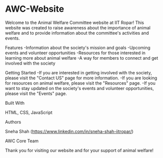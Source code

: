 ﻿# AWC-Website
 
Welcome to the Animal Welfare Committee website at IIT Ropar! This website was created to raise awareness about the importance of animal welfare and to provide information about the committee's activities and events.

Features
  -Information about the society's mission and goals
  -Upcoming events and volunteer opportunities
  -Resources for those interested in learning more about animal welfare
  -A way for members to connect and get involved with the society

Getting Started
  -If you are interested in getting involved with the society, please visit the "Contact US" page for more information.
  -If you are looking for resources on animal welfare, please visit the "Resources" page.
  -If you want to stay updated on the society's events and volunteer opportunities, please visit the "Events" page.

Built With

HTML, CSS, JavaScript

Authors

Sneha Shah (https://www.linkedin.com/in/sneha-shah-iitropar/)

AWC Core Team


Thank you for visiting our website and for your support of animal welfare!
